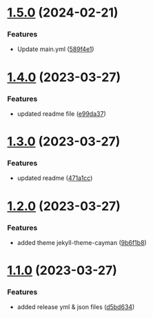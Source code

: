 # [1.5.0](https://github.com/manthanank/dailydotdevcard/compare/v1.4.0...v1.5.0) (2024-02-21)


### Features

* Update main.yml ([589f4e1](https://github.com/manthanank/dailydotdevcard/commit/589f4e1688ad30f765e38e72dff086afcfc567da))



# [1.4.0](https://github.com/manthanank/dailydotdevcard/compare/v1.3.0...v1.4.0) (2023-03-27)


### Features

* updated readme file ([e99da37](https://github.com/manthanank/dailydotdevcard/commit/e99da377b7455b8ad607764d20702364a7ccad9a))



# [1.3.0](https://github.com/manthanank/dailydotdevcard/compare/v1.2.0...v1.3.0) (2023-03-27)


### Features

* updated readme ([471a1cc](https://github.com/manthanank/dailydotdevcard/commit/471a1cc7babc95cb6d2f841e94e7cedacc78aa26))



# [1.2.0](https://github.com/manthanank/dailydotdevcard/compare/v1.1.0...v1.2.0) (2023-03-27)


### Features

* added theme jekyll-theme-cayman ([9b6f1b8](https://github.com/manthanank/dailydotdevcard/commit/9b6f1b89ce3414eed5f1052fc6d5c3ad3b7185e6))



# [1.1.0](https://github.com/manthanank/dailydotdevcard/compare/d5bd6341126ff67426076e0c2a2ff81a6854eed1...v1.1.0) (2023-03-27)


### Features

* added release yml & json files ([d5bd634](https://github.com/manthanank/dailydotdevcard/commit/d5bd6341126ff67426076e0c2a2ff81a6854eed1))



